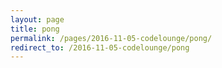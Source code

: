 ```yaml
---
layout: page
title: pong
permalink: /pages/2016-11-05-codelounge/pong/
redirect_to: /2016-11-05-codelounge/pong
---
```

